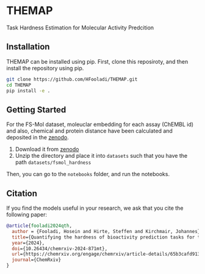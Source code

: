 # THEMAP
Task Hardness Estimation for Molecular Activity Predcition


## Installation
THEMAP can be installed using pip. First, clone this reposiroty, and then install the repository using pip.

```bash
git clone https://github.com/HFooladi/THEMAP.git
cd THEMAP 
pip install -e .
```

## Getting Started
For the FS-Mol dataset, moleuclar embedding for each assay (ChEMBL id) and also, chemical and protein distance have been calculated and deposited in the [zenodo](https://zenodo.org/records/10580588). 

1. Download it from [zenodo](https://zenodo.org/records/10580588)
2. Unzip the directory and place it into `datasets` such that you have the path `datasets/fsmol_hardness`

Then, you can go to the `notebooks` folder, and run the notebooks.

## Citation <a name="citation"></a>
If you find the models useful in your research, we ask that you cite the following paper:

```bibtex
@article{fooladi2024qth,
  author = {Fooladi, Hosein and Hirte, Steffen and Kirchmair, Johannes},
  title={Quantifying the hardness of bioactivity prediction tasks for transfer learning},
  year={2024},
  doi={10.26434/chemrxiv-2024-871mt},
  url={https://chemrxiv.org/engage/chemrxiv/article-details/65b3cafd9138d23161cc5ea4},
  journal={ChemRxiv}
}
```
